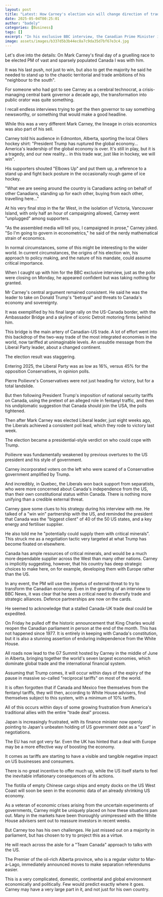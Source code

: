 ```yaml
---
layout: post
title: "Latest: How Carney's election win will change direction of trade war"
date: 2025-05-04T00:25:01
author: "badely"
categories: [Business]
tags: []
excerpt: "In his exclusive BBC interview, the Canadian Prime Minister indicates how he plans to tackle Trump."
image: assets/images/b337d5b3b44ec8a7c9da35d7bf67e3c4.jpg
---
```


Let's dive into the details: On Mark Carney's final day of a gruelling race to be elected PM of vast and sparsely populated Canada I was with him.

It was his last push, not just to win, but also to get the majority he said he needed to stand up to the chaotic territorial and trade ambitions of his "neighbour to the south".

For someone who had got to see Carney as a cerebral technocrat, a crisis-managing central bank governor a decade ago, the transformation into public orator was quite something. 

I recall endless interviews trying to get the then governor to say something newsworthy, or something that would make a good headline. 

While this was a very different Mark Carney, the lineage in crisis economics was also part of his sell. 

Carney told his audience in Edmonton, Alberta, sporting the local Oilers hockey shirt: "President Trump has ruptured the global economy... America's leadership of the global economy is over. It's still in play, but it is a tragedy, and our new reality… in this trade war, just like in hockey, we will win". 

His supporters shouted "Elbows Up" and put them up, a reference to a stand up and fight back posture in the occasionally rough game of ice hockey. 

"What we are seeing around the country is Canadians acting on behalf of other Canadians, standing up for each other, buying from each other, travelling here..."

At his very final stop in the far West, in the isolation of Victoria, Vancouver Island, with only half an hour of campaigning allowed, Carney went "unplugged" among supporters.

"As the assembled media will tell you, I campaigned in prose," Carney joked. "So I'm going to govern in econometrics," he said of the nerdy mathematical strain of economics.

In normal circumstances, some of this might be interesting to the wider world. In current circumstances, the origins of his election win, his approach to policy making, and the nature of his mandate, could assume critical importance.

When I caught up with him for the BBC exclusive interview, just as the polls were closing on Monday, he appeared confident but was taking nothing for granted.

Mr Carney's central argument remained consistent. He said he was the leader to take on Donald Trump's "betrayal" and threats to Canada's economy and sovereignty.

It was exemplified by his final large rally on the US-Canada border, with the Ambassador Bridge and a skyline of iconic Detroit motoring firms behind him. 

This bridge is the main artery of Canadian-US trade. A lot of effort went into this backdrop of the two-way trade of the most integrated economies in the world, now tariffed at unimaginable levels. An unsubtle message from the Liberal Party leader, about a changed continent.

The election result was staggering. 

Entering 2025, the Liberal Party was as low as 16%, versus 45% for the opposition Conservatives, in opinion polls. 

Pierre Poilievre's Conservatives were not just heading for victory, but for a total landslide. 

But then following President Trump's imposition of national security tariffs on Canada, using the pretext of an alleged role in fentanyl traffic, and then his undiplomatic suggestion that Canada should join the USA, the polls tightened. 

Then after Mark Carney was elected Liberal leader, just eight weeks ago, the Liberals achieved a consistent poll lead, which they rode to victory last week.

The election became a presidential-style verdict on who could cope with Trump. 

Poilievre was fundamentally weakened by previous overtures to the US president and his style of government. 

Carney incorporated voters on the left who were scared of a Conservative government amplified by Trump. 

And incredibly, in Quebec, the Liberals won back support from separatists, who were more concerned about Canada's independence from the US, than their own constitutional status within Canada. There is nothing more unifying than a credible external threat.

Carney gave some clues to his strategy during his interview with me. He talked of a "win win" partnership with the US, and reminded the president that Canada was the "biggest client" of 40 of the 50 US states, and a key energy and fertiliser supplier. 

He also told me he "potentially could supply them with critical minerals". This struck me as a negotiation tactic very targeted at what Trump has become fixated on elsewhere. 

Canada has ample resources of critical minerals, and would be a much more dependable supplier across the West than many other nations. Carney is implicitly suggesting, however, that his country has deep strategic choices to make here, on for example, developing them with Europe rather than the US.

In any event, the PM will use the impetus of external threat to try to transform the Canadian economy. Even in the granting of an interview to BBC News, it was clear that he sees a critical need to diversify trade and strategic alliances. Defence partnerships are now on the cards. 

He seemed to acknowledge that a stalled Canada-UK trade deal could be expedited.

On Friday he pulled off the historic announcement that King Charles would reopen the Canadian parliament in person at the end of the month. This has not happened since 1977. It is entirely in keeping with Canada's constitution, but it is also a stunning assertion of enduring independence from the White House.

All roads now lead to the G7 Summit hosted by Carney in the middle of June in Alberta, bringing together the world's seven largest economies, which dominate global trade and the international financial system.

Assuming that Trump comes, it will occur within days of the expiry of the pause in massive so-called "reciprocal tariffs" on most of the world. 

It is often forgotten that if Canada and Mexico free themselves from the fentanyl tariffs, they will then, according to White House advisers, find themselves subject to this system, with a minimum of 10% tariffs.

All of this occurs within days of some growing frustration from America's traditional allies with the entire "trade deal" process. 

Japan is increasingly frustrated, with its finance minister now openly pointing to Japan's unbeaten holding of US government debt as a "card" in negotiations. 

The EU has not got very far. Even the UK has hinted that a deal with Europe may be a more effective way of boosting the economy.

It comes as tariffs are starting to have a visible and tangible negative impact on US businesses and consumers.

There is no great incentive to offer much up, while the US itself starts to feel the inevitable inflationary consequences of its actions. 

The flotilla of empty Chinese cargo ships and empty docks on the US West Coast will soon be seen in the economic data of an already shrinking US economy.

As a veteran of economic crises arising from the uncertain experiments of governments, Carney might be uniquely placed on how these situations pan out. Many in the markets have been thoroughly unimpressed with the White House advisers sent out to reassure investors in recent weeks.

But Carney too has his own challenges. He just missed out on a majority in parliament, but has chosen to try to project this as a virtue. 

He will reach across the aisle for a "Team Canada" approach to talks with the US. 

The Premier of the oil-rich Alberta province, who is a regular visitor to Mar-a-Lago, immediately announced moves to make separation referendums easier.

This is a very complicated, domestic, continental and global environment economically and politically. Few would predict exactly where it goes. Carney may have a very large part in it, and not just for his own country.

